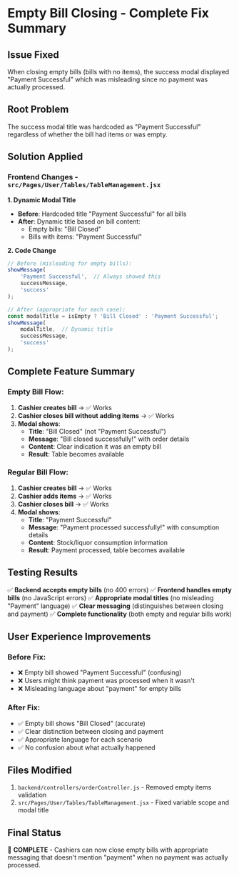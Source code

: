 # Empty Bill Closing - Complete Fix Summary

## Issue Fixed
When closing empty bills (bills with no items), the success modal displayed "Payment Successful" which was misleading since no payment was actually processed.

## Root Problem
The success modal title was hardcoded as "Payment Successful" regardless of whether the bill had items or was empty.

## Solution Applied

### Frontend Changes - `src/Pages/User/Tables/TableManagement.jsx`

**1. Dynamic Modal Title**
- **Before**: Hardcoded title "Payment Successful" for all bills
- **After**: Dynamic title based on bill content:
  - Empty bills: "Bill Closed"
  - Bills with items: "Payment Successful"

**2. Code Change**
```javascript
// Before (misleading for empty bills):
showMessage(
    'Payment Successful',  // Always showed this
    successMessage,
    'success'
);

// After (appropriate for each case):
const modalTitle = isEmpty ? 'Bill Closed' : 'Payment Successful';
showMessage(
    modalTitle,  // Dynamic title
    successMessage,
    'success'
);
```

## Complete Feature Summary

### Empty Bill Flow:
1. **Cashier creates bill** → ✅ Works
2. **Cashier closes bill without adding items** → ✅ Works
3. **Modal shows**:
   - **Title**: "Bill Closed" (not "Payment Successful")
   - **Message**: "Bill closed successfully!" with order details
   - **Content**: Clear indication it was an empty bill
   - **Result**: Table becomes available

### Regular Bill Flow:
1. **Cashier creates bill** → ✅ Works
2. **Cashier adds items** → ✅ Works
3. **Cashier closes bill** → ✅ Works
4. **Modal shows**:
   - **Title**: "Payment Successful"
   - **Message**: "Payment processed successfully!" with consumption details
   - **Content**: Stock/liquor consumption information
   - **Result**: Payment processed, table becomes available

## Testing Results

✅ **Backend accepts empty bills** (no 400 errors)
✅ **Frontend handles empty bills** (no JavaScript errors)
✅ **Appropriate modal titles** (no misleading "Payment" language)
✅ **Clear messaging** (distinguishes between closing and payment)
✅ **Complete functionality** (both empty and regular bills work)

## User Experience Improvements

### Before Fix:
- ❌ Empty bill showed "Payment Successful" (confusing)
- ❌ Users might think payment was processed when it wasn't
- ❌ Misleading language about "payment" for empty bills

### After Fix:
- ✅ Empty bill shows "Bill Closed" (accurate)
- ✅ Clear distinction between closing and payment
- ✅ Appropriate language for each scenario
- ✅ No confusion about what actually happened

## Files Modified
1. `backend/controllers/orderController.js` - Removed empty items validation
2. `src/Pages/User/Tables/TableManagement.jsx` - Fixed variable scope and modal title

## Final Status
🎉 **COMPLETE** - Cashiers can now close empty bills with appropriate messaging that doesn't mention "payment" when no payment was actually processed.
